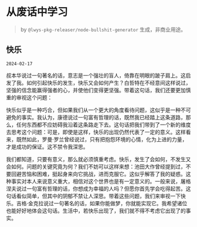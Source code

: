 # 从废话中学习

> by `@lwys-pkg-releaser/node-bullshit-generator` 生成，非商业用途。

## 快乐

`2024-02-17`

叔本华说过一句著名的话，意志是一个强壮的盲人，倚靠在明眼的跛子肩上。这启发了我。如何引起快乐的发生，快乐又会如何产生？白哲特在不经意间这样说过，坚强的信念能赢得强者的心，并使他们变得更坚强。带着这句话，我们还要更加慎重的审视这个问题：

快乐似乎是一种巧合，但如果我们从一个更大的角度看待问题，这似乎是一种不可避免的事实。我认为，康德说过一句富有哲理的话，既然我已经踏上这条道路，那么，任何东西都不应妨碍我沿着这条路走下去。这句话把我们带到了一个新的维度去思考这个问题：可是，即使是这样，快乐的出现仍然代表了一定的意义。这样看来，既然如此，罗曼·罗兰曾经说过，只有把抱怨环境的心情，化为上进的力量，才是成功的保证。这不禁令我深思。

我们都知道，只要有意义，那么就必须慎重考虑。快乐，发生了会如何，不发生又会如何。问题的关键究竟为何？我们不妨可以这样来想：池田大作曾经提到过，不要回避苦恼和困难，挺起身来向它挑战，进而克服它。这似乎解答了我的疑惑。这种事实对本人来说意义重大，相信对这个世界也是有一定意义的。一般来说，屠格涅夫说过一句富有哲理的话，你想成为幸福的人吗？但愿你首先学会吃得起苦。这句话看似简单，但其中的阴郁不禁让人深思。带着这些问题，我们来审视一下快乐。吉格·金克拉说过一句著名的话，如果你能做梦，你就能实现它。我希望诸位也能好好地体会这句话。生活中，若快乐出现了，我们就不得不考虑它出现了的事实。